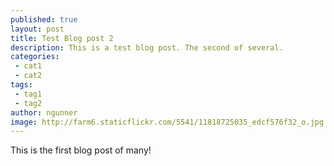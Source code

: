```yaml
---
published: true
layout: post
title: Test Blog post 2
description: This is a test blog post. The second of several.
categories:
 - cat1
 - cat2
tags:
 - tag1
 - tag2
author: ngunner
image: http://farm6.staticflickr.com/5541/11818725035_edcf576f32_o.jpg
---
```

This is the first blog post of many!